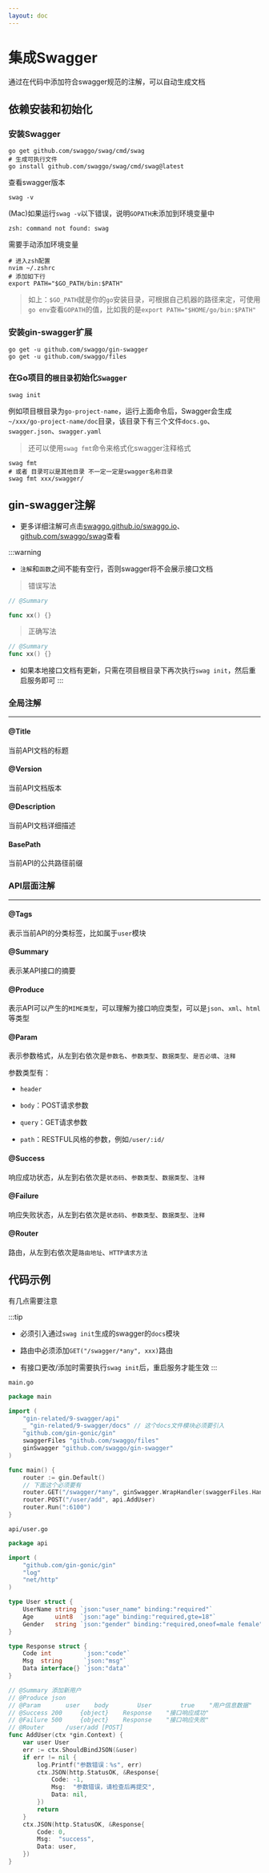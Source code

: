 ```yaml
---
layout: doc
---
```


# 集成Swagger

通过在代码中添加符合swagger规范的注解，可以自动生成文档

## 依赖安装和初始化

### 安装Swagger

```shell
go get github.com/swaggo/swag/cmd/swag
# 生成可执行文件
go install github.com/swaggo/swag/cmd/swag@latest
```

查看swagger版本

```shell
swag -v
```

(Mac)如果运行`swag -v`以下错误，说明`GOPATH`未添加到环境变量中

```shell
zsh: command not found: swag
```

需要手动添加环境变量

```shell
# 进入zsh配置
nvim ~/.zshrc
# 添加如下行
export PATH="$GO_PATH/bin:$PATH"
```

> 如上：`$GO_PATH`就是你的`go`安装目录，可根据自己机器的路径来定，可使用`go env`查看`GOPATH`的值，比如我的是`export PATH="$HOME/go/bin:$PATH"`


### 安装gin-swagger扩展

```shell
go get -u github.com/swaggo/gin-swagger
go get -u github.com/swaggo/files
```

### 在Go项目的`根目录`初始化`Swagger`

```shell
swag init
```
例如项目根目录为`go-project-name`，运行上面命令后，Swagger会生成`~/xxx/go-project-name/doc`目录，该目录下有三个文件`docs.go`、`swagger.json`、`swagger.yaml`


> 还可以使用`swag fmt`命令来格式化swagger注释格式

```shell
swag fmt
# 或者 目录可以是其他目录 不一定一定是swagger名称目录
swag fmt xxx/swagger/
```

## gin-swagger注解

- 更多详细注解可点击[swaggo.github.io/swaggo.io](https://swaggo.github.io/swaggo.io/declarative_comments_format/)、[github.com/swaggo/swag](https://github.com/swaggo/swag#declarative-comments-format)查看

:::warning
- `注解`和`函数`之间不能有空行，否则swagger将不会展示接口文档

> 错误写法
```Go
// @Summary 

func xx() {} 
```

> 正确写法
```Go
// @Summary 
func xx() {} 
```
- 如果本地接口文档有更新，只需在项目根目录下再次执行`swag init`，然后重启服务即可
  :::

### 全局注解
------
#### @Title

当前API文档的标题

#### @Version

当前API文档版本

#### @Description

当前API文档详细描述

#### BasePath

当前API的公共路径前缀

### API层面注解
------

#### @Tags

表示当前API的分类标签，比如属于`user`模块

#### @Summary

表示某API接口的摘要

#### @Produce

表示API可以产生的`MIME类型`，可以理解为接口响应类型，可以是`json`、`xml`、`html`等类型

#### @Param

表示参数格式，从左到右依次是`参数名`、`参数类型`、`数据类型`、`是否必填`、`注释`

参数类型有：

- `header`

- `body`：POST请求参数
- `query`：GET请求参数
- `path`：RESTFUL风格的参数，例如`/user/:id/`

#### @Success

响应成功状态，从左到右依次是`状态码`、`参数类型`、`数据类型`、`注释`

#### @Failure

响应失败状态，从左到右依次是`状态码`、`参数类型`、`数据类型`、`注释`

#### @Router

路由，从左到右依次是`路由地址`、`HTTP请求方法`


## 代码示例

有几点需要注意

:::tip
- 必须引入通过`swag init`生成的swagger的`docs`模块

- 路由中必须添加`GET("/swagger/*any", xxx)`路由
- 有接口更改/添加时需要执行`swag init`后，重启服务才能生效
:::

`main.go`

```Go
package main

import (
	"gin-related/9-swagger/api"
	_ "gin-related/9-swagger/docs" // 这个docs文件模块必须要引入
	"github.com/gin-gonic/gin"
	swaggerFiles "github.com/swaggo/files"
	ginSwagger "github.com/swaggo/gin-swagger"
)

func main() {
	router := gin.Default()
	// 下面这个必须要有
	router.GET("/swagger/*any", ginSwagger.WrapHandler(swaggerFiles.Handler))
	router.POST("/user/add", api.AddUser)
	router.Run(":6100")
}
```

`api/user.go`

```Go
package api

import (
	"github.com/gin-gonic/gin"
	"log"
	"net/http"
)

type User struct {
	UserName string `json:"user_name" binding:"required"`
	Age      uint8  `json:"age" binding:"required,gte=18"`
	Gender   string `json:"gender" binding:"required,oneof=male female"`
}

type Response struct {
	Code int         `json:"code"`
	Msg  string      `json:"msg"`
	Data interface{} `json:"data"`
}

// @Summary	添加新用户
// @Produce	json
// @Param		user	body		User		true	"用户信息数据"
// @Success	200		{object}	Response	"接口响应成功"
// @Failure	500		{object}	Response	"接口响应失败"
// @Router		/user/add [POST]
func AddUser(ctx *gin.Context) {
	var user User
	err := ctx.ShouldBindJSON(&user)
	if err != nil {
		log.Printf("参数错误：%s", err)
		ctx.JSON(http.StatusOK, &Response{
			Code: -1,
			Msg:  "参数错误，请检查后再提交",
			Data: nil,
		})
		return
	}
	ctx.JSON(http.StatusOK, &Response{
		Code: 0,
		Msg:  "success",
		Data: user,
	})
}
```